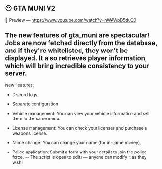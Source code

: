 ## 😶 GTA MUNI V2

🍎 Preview — https://www.youtube.com/watch?v=hWAWpB5duQ0

The new features of gta_muni are spectacular! Jobs are now fetched directly from the database, and if they're whitelisted, they won't be displayed. It also retrieves player information, which will bring incredible consistency to your server.
--
New Features:

- Discord logs

- Separate configuration

- Vehicle management:
You can view your vehicle information and sell them in the same menu.

- License management:
You can check your licenses and purchase a weapons license.

- Name change:
You can change your name (for in-game money).

- Police application:
Submit a form with your details to join the police force.
--
The script is open to edits — anyone can modify it as they wish!

